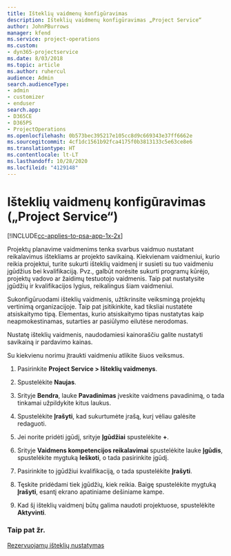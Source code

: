```yaml
---
title: Išteklių vaidmenų konfigūravimas
description: Išteklių vaidmenų konfigūravimas „Project Service“
author: JohnPBurrows
manager: kfend
ms.service: project-operations
ms.custom:
- dyn365-projectservice
ms.date: 8/03/2018
ms.topic: article
ms.author: ruhercul
audience: Admin
search.audienceType:
- admin
- customizer
- enduser
search.app:
- D365CE
- D365PS
- ProjectOperations
ms.openlocfilehash: 0b573bec395217e105cc8d9c669343e37ff6662e
ms.sourcegitcommit: 4cf1dc1561b92fca4175f0b3813133c5e63ce8e6
ms.translationtype: HT
ms.contentlocale: lt-LT
ms.lasthandoff: 10/28/2020
ms.locfileid: "4129148"
---
```

# <a name="configure-resource-roles-project-service"></a>Išteklių vaidmenų konfigūravimas („Project Service“)

[!INCLUDE[cc-applies-to-psa-app-1x-2x](../includes/cc-applies-to-psa-app-1x-2x.md)]

Projektų planavime vaidmenims tenka svarbus vaidmuo nustatant reikalavimus ištekliams ar projekto savikainą. Kiekvienam vaidmeniui, kurio reikia projektui, turite sukurti išteklių vaidmenį ir susieti su tuo vaidmeniu įgūdžius bei kvalifikaciją. Pvz., galbūt norėsite sukurti programų kūrėjo, projektų vadovo ar žaidimų testuotojo vaidmenis. Taip pat nustatysite įgūdžių ir kvalifikacijos lygius, reikalingus šiam vaidmeniui.  
  
 Sukonfigūruodami išteklių vaidmenis, užtikrinsite veiksmingą projektų vertinimą organizacijoje.  Taip pat įsitikinkite, kad tiksliai nustatėte atsiskaitymo tipą. Elementas, kurio atsiskaitymo tipas nustatytas kaip neapmokestinamas, sutarties ar pasiūlymo eilutėse nerodomas.  
  
 Nustatę išteklių vaidmenis, naudodamiesi kainoraščiu galite nustatyti savikainą ir pardavimo kainas.  
  
 Su kiekvienu norimu įtraukti vaidmeniu atlikite šiuos veiksmus.  
  
1.  Pasirinkite **Project Service > Išteklių vaidmenys**.  
  
2.  Spustelėkite **Naujas**.  
  
3.  Srityje **Bendra**, lauke **Pavadinimas** įveskite vaidmens pavadinimą, o tada tinkamai užpildykite kitus laukus.  
  
4.  Spustelėkite **Įrašyti**, kad sukurtumėte įrašą, kurį vėliau galėsite redaguoti.  
  
5.  Jei norite pridėti įgūdį, srityje **Įgūdžiai** spustelėkite **+**.  
  
6.  Srityje **Vaidmens kompetencijos reikalavimai** spustelėkite lauke **Įgūdis**, spustelėkite mygtuką **Ieškoti**, o tada pasirinkite įgūdį.  
  
7.  Pasirinkite to įgūdžiui kvalifikaciją, o tada spustelėkite **Įrašyti**.  
  
8.  Tęskite pridėdami tiek įgūdžių, kiek reikia. Baigę spustelėkite mygtuką **Įrašyti**, esantį ekrano apatiniame dešiniame kampe.  
  
9. Kad šį išteklių vaidmenį būtų galima naudoti projektuose, spustelėkite **Aktyvinti**.  
  
### <a name="see-also"></a>Taip pat žr.  
 [Rezervuojamų išteklių nustatymas](../psa/set-up-resources.md)
